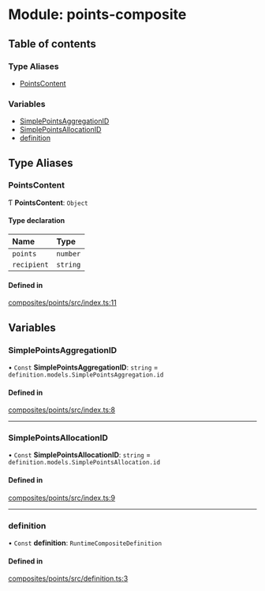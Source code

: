 # Module: points-composite

## Table of contents

### Type Aliases

- [PointsContent](points_composite.md#pointscontent)

### Variables

- [SimplePointsAggregationID](points_composite.md#simplepointsaggregationid)
- [SimplePointsAllocationID](points_composite.md#simplepointsallocationid)
- [definition](points_composite.md#definition)

## Type Aliases

### PointsContent

Ƭ **PointsContent**: `Object`

#### Type declaration

| Name | Type |
| :------ | :------ |
| `points` | `number` |
| `recipient` | `string` |

#### Defined in

[composites/points/src/index.ts:11](https://github.com/ceramicstudio/solutions-sdk/blob/410a332e8e4d42d225b25ac7932f63038da217ad/composites/points/src/index.ts#L11)

## Variables

### SimplePointsAggregationID

• `Const` **SimplePointsAggregationID**: `string` = `definition.models.SimplePointsAggregation.id`

#### Defined in

[composites/points/src/index.ts:8](https://github.com/ceramicstudio/solutions-sdk/blob/410a332e8e4d42d225b25ac7932f63038da217ad/composites/points/src/index.ts#L8)

___

### SimplePointsAllocationID

• `Const` **SimplePointsAllocationID**: `string` = `definition.models.SimplePointsAllocation.id`

#### Defined in

[composites/points/src/index.ts:9](https://github.com/ceramicstudio/solutions-sdk/blob/410a332e8e4d42d225b25ac7932f63038da217ad/composites/points/src/index.ts#L9)

___

### definition

• `Const` **definition**: `RuntimeCompositeDefinition`

#### Defined in

[composites/points/src/definition.ts:3](https://github.com/ceramicstudio/solutions-sdk/blob/410a332e8e4d42d225b25ac7932f63038da217ad/composites/points/src/definition.ts#L3)
